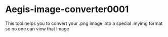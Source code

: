 # Aegis-image-converter0001
This tool helps you to convert your .png image into a special .myimg format so no one can view that Image
